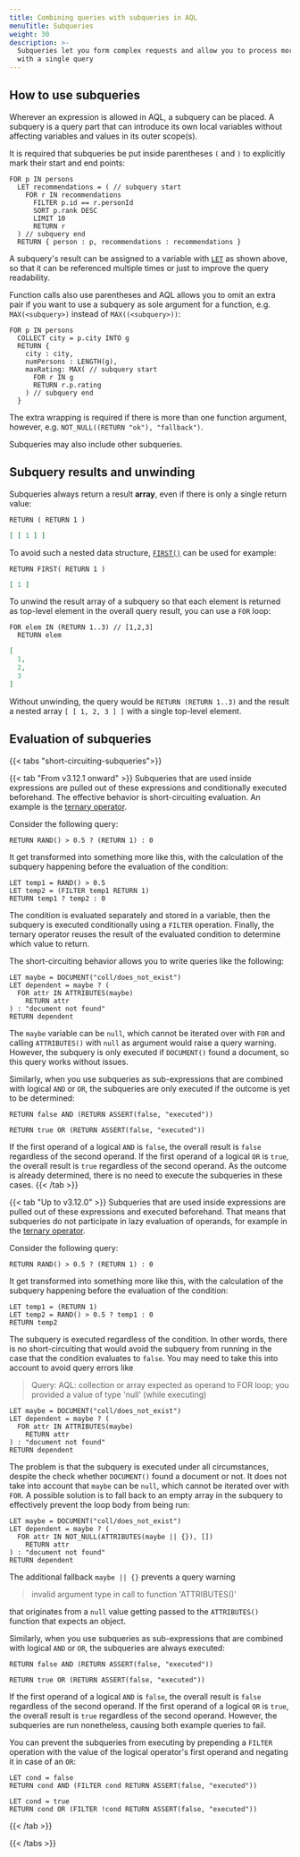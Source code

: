 ```yaml
---
title: Combining queries with subqueries in AQL
menuTitle: Subqueries
weight: 30
description: >-
  Subqueries let you form complex requests and allow you to process more data in
  with a single query
---
```

## How to use subqueries

Wherever an expression is allowed in AQL, a subquery can be placed. A subquery
is a query part that can introduce its own local variables without affecting
variables and values in its outer scope(s).

It is required that subqueries be put inside parentheses `(` and `)` to
explicitly mark their start and end points:

```aql
FOR p IN persons
  LET recommendations = ( // subquery start
    FOR r IN recommendations
      FILTER p.id == r.personId
      SORT p.rank DESC
      LIMIT 10
      RETURN r
  ) // subquery end
  RETURN { person : p, recommendations : recommendations }
```

A subquery's result can be assigned to a variable with
[`LET`](../high-level-operations/let.md) as shown above, so that it can be referenced
multiple times or just to improve the query readability.

Function calls also use parentheses and AQL allows you to omit an extra pair if
you want to use a subquery as sole argument for a function, e.g.
`MAX(<subquery>)` instead of `MAX((<subquery>))`:

```aql
FOR p IN persons
  COLLECT city = p.city INTO g
  RETURN {
    city : city,
    numPersons : LENGTH(g),
    maxRating: MAX( // subquery start
      FOR r IN g
      RETURN r.p.rating
    ) // subquery end
  }
```

The extra wrapping is required if there is more than one function argument,
however, e.g. `NOT_NULL((RETURN "ok"), "fallback")`.

Subqueries may also include other subqueries.

## Subquery results and unwinding

Subqueries always return a result **array**, even if there is only
a single return value:

```aql
RETURN ( RETURN 1 )
```

```json
[ [ 1 ] ]
```

To avoid such a nested data structure, [`FIRST()`](../functions/array.md#first)
can be used for example:

```aql
RETURN FIRST( RETURN 1 )
```

```json
[ 1 ]
```

To unwind the result array of a subquery so that each element is returned as
top-level element in the overall query result, you can use a `FOR` loop:

```aql
FOR elem IN (RETURN 1..3) // [1,2,3]
  RETURN elem
```

```json
[
  1,
  2,
  3
]
```

Without unwinding, the query would be `RETURN (RETURN 1..3)` and the result
a nested array `[ [ 1, 2, 3 ] ]` with a single top-level element.

## Evaluation of subqueries

{{< tabs "short-circuiting-subqueries">}}

{{< tab "From v3.12.1 onward" >}}
Subqueries that are used inside expressions are pulled out of these
expressions and conditionally executed beforehand. The effective behavior is
short-circuiting evaluation. An example is the
[ternary operator](../operators.md#ternary-operator).

Consider the following query:

```aql
RETURN RAND() > 0.5 ? (RETURN 1) : 0
```

It get transformed into something more like this, with the calculation of the
subquery happening before the evaluation of the condition:

```aql
LET temp1 = RAND() > 0.5
LET temp2 = (FILTER temp1 RETURN 1)
RETURN temp1 ? temp2 : 0
```

The condition is evaluated separately and stored in a variable, then the
subquery is executed conditionally using a `FILTER` operation. Finally, the
ternary operator reuses the result of the evaluated condition to determine which
value to return.

The short-circuiting behavior allows you to write queries like the following:

```aql
LET maybe = DOCUMENT("coll/does_not_exist")
LET dependent = maybe ? (
  FOR attr IN ATTRIBUTES(maybe)
    RETURN attr
) : "document not found"
RETURN dependent
```

The `maybe` variable can be `null`, which cannot be iterated over with `FOR` and
calling `ATTRIBUTES()` with `null` as argument would raise a query warning.
However, the subquery is only executed if `DOCUMENT()` found a document, so this
query works without issues.

Similarly, when you use subqueries as sub-expressions that are combined with
logical `AND` or `OR`, the subqueries are only executed if the outcome is yet
to be determined:

```aql
RETURN false AND (RETURN ASSERT(false, "executed"))
```

```aql
RETURN true OR (RETURN ASSERT(false, "executed"))
```

If the first operand of a logical `AND` is `false`, the overall result is
`false` regardless of the second operand. If the first operand of a logical `OR`
is `true`, the overall result is `true` regardless of the second operand.
As the outcome is already determined, there is no need to execute the subqueries
in these cases.
{{< /tab >}}

{{< tab "Up to v3.12.0" >}}
Subqueries that are used inside expressions are pulled out of these
expressions and executed beforehand. That means that subqueries do not
participate in lazy evaluation of operands, for example in the
[ternary operator](../operators.md#ternary-operator).

Consider the following query:

```aql
RETURN RAND() > 0.5 ? (RETURN 1) : 0
```

It get transformed into something more like this, with the calculation of the
subquery happening before the evaluation of the condition:

```aql
LET temp1 = (RETURN 1)
LET temp2 = RAND() > 0.5 ? temp1 : 0
RETURN temp2
```

The subquery is executed regardless of the condition. In other words, there is
no short-circuiting that would avoid the subquery from running in the case that
the condition evaluates to `false`. You may need to take this into account to
avoid query errors like

> Query: AQL: collection or array expected as operand to FOR loop; you provided
> a value of type 'null' (while executing)

```aql
LET maybe = DOCUMENT("coll/does_not_exist")
LET dependent = maybe ? (
  FOR attr IN ATTRIBUTES(maybe)
    RETURN attr
) : "document not found"
RETURN dependent
```

The problem is that the subquery is executed under all circumstances, despite
the check whether `DOCUMENT()` found a document or not. It does not take into
account that `maybe` can be `null`, which cannot be iterated over with `FOR`.
A possible solution is to fall back to an empty array in the subquery to
effectively prevent the loop body from being run:

```aql
LET maybe = DOCUMENT("coll/does_not_exist")
LET dependent = maybe ? (
  FOR attr IN NOT_NULL(ATTRIBUTES(maybe || {}), [])
    RETURN attr
) : "document not found"
RETURN dependent
```

The additional fallback `maybe || {}` prevents a query warning

> invalid argument type in call to function 'ATTRIBUTES()'

that originates from a `null` value getting passed to the `ATTRIBUTES()`
function that expects an object.

Similarly, when you use subqueries as sub-expressions that are combined with
logical `AND` or `OR`, the subqueries are always executed:

```aql
RETURN false AND (RETURN ASSERT(false, "executed"))
```

```aql
RETURN true OR (RETURN ASSERT(false, "executed"))
```

If the first operand of a logical `AND` is `false`, the overall result is
`false` regardless of the second operand. If the first operand of a logical `OR`
is `true`, the overall result is `true` regardless of the second operand.
However, the subqueries are run nonetheless, causing both example queries to fail.

You can prevent the subqueries from executing by prepending a `FILTER` operation
with the value of the logical operator's first operand and negating it in case
of an `OR`:

```aql
LET cond = false
RETURN cond AND (FILTER cond RETURN ASSERT(false, "executed"))
```

```aql
LET cond = true
RETURN cond OR (FILTER !cond RETURN ASSERT(false, "executed"))
```
{{< /tab >}}

{{< /tabs >}}
